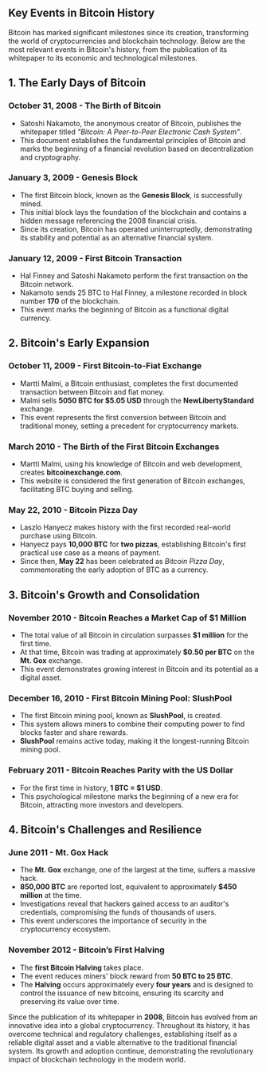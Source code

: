 ## **Key Events in Bitcoin History**

Bitcoin has marked significant milestones since its creation, transforming the world of cryptocurrencies and blockchain technology. Below are the most relevant events in Bitcoin's history, from the publication of its whitepaper to its economic and technological milestones.

## **1. The Early Days of Bitcoin**

### October 31, 2008 - **The Birth of Bitcoin**
- Satoshi Nakamoto, the anonymous creator of Bitcoin, publishes the whitepaper titled *"Bitcoin: A Peer-to-Peer Electronic Cash System"*.
- This document establishes the fundamental principles of Bitcoin and marks the beginning of a financial revolution based on decentralization and cryptography.

### January 3, 2009 - **Genesis Block**
- The first Bitcoin block, known as the **Genesis Block**, is successfully mined.
- This initial block lays the foundation of the blockchain and contains a hidden message referencing the 2008 financial crisis.
- Since its creation, Bitcoin has operated uninterruptedly, demonstrating its stability and potential as an alternative financial system.

### January 12, 2009 - **First Bitcoin Transaction**
- Hal Finney and Satoshi Nakamoto perform the first transaction on the Bitcoin network.
- Nakamoto sends 25 BTC to Hal Finney, a milestone recorded in block number **170** of the blockchain.
- This event marks the beginning of Bitcoin as a functional digital currency.

## **2. Bitcoin's Early Expansion**

### October 11, 2009 - **First Bitcoin-to-Fiat Exchange**
- Martti Malmi, a Bitcoin enthusiast, completes the first documented transaction between Bitcoin and fiat money.
- Malmi sells **5050 BTC for $5.05 USD** through the **NewLibertyStandard** exchange.
- This event represents the first conversion between Bitcoin and traditional money, setting a precedent for cryptocurrency markets.

### March 2010 - **The Birth of the First Bitcoin Exchanges**
- Martti Malmi, using his knowledge of Bitcoin and web development, creates **bitcoinexchange.com**.
- This website is considered the first generation of Bitcoin exchanges, facilitating BTC buying and selling.

### May 22, 2010 - **Bitcoin Pizza Day**
- Laszlo Hanyecz makes history with the first recorded real-world purchase using Bitcoin.
- Hanyecz pays **10,000 BTC** for **two pizzas**, establishing Bitcoin's first practical use case as a means of payment.
- Since then, **May 22** has been celebrated as *Bitcoin Pizza Day*, commemorating the early adoption of BTC as a currency.

## **3. Bitcoin's Growth and Consolidation**

### November 2010 - **Bitcoin Reaches a Market Cap of $1 Million**
- The total value of all Bitcoin in circulation surpasses **$1 million** for the first time.
- At that time, Bitcoin was trading at approximately **$0.50 per BTC** on the **Mt. Gox** exchange.
- This event demonstrates growing interest in Bitcoin and its potential as a digital asset.

### December 16, 2010 - **First Bitcoin Mining Pool: SlushPool**
- The first Bitcoin mining pool, known as **SlushPool**, is created.
- This system allows miners to combine their computing power to find blocks faster and share rewards.
- **SlushPool** remains active today, making it the longest-running Bitcoin mining pool.

### February 2011 - **Bitcoin Reaches Parity with the US Dollar**
- For the first time in history, **1 BTC = $1 USD**.
- This psychological milestone marks the beginning of a new era for Bitcoin, attracting more investors and developers.

## **4. Bitcoin's Challenges and Resilience**

### June 2011 - **Mt. Gox Hack**
- The **Mt. Gox** exchange, one of the largest at the time, suffers a massive hack.
- **850,000 BTC** are reported lost, equivalent to approximately **$450 million** at the time.
- Investigations reveal that hackers gained access to an auditor's credentials, compromising the funds of thousands of users.
- This event underscores the importance of security in the cryptocurrency ecosystem.

### November 2012 - **Bitcoin’s First Halving**
- The **first Bitcoin Halving** takes place.
- The event reduces miners' block reward from **50 BTC to 25 BTC**.
- The **Halving** occurs approximately every **four years** and is designed to control the issuance of new bitcoins, ensuring its scarcity and preserving its value over time.



Since the publication of its whitepaper in **2008**, Bitcoin has evolved from an innovative idea into a global cryptocurrency. Throughout its history, it has overcome technical and regulatory challenges, establishing itself as a reliable digital asset and a viable alternative to the traditional financial system. Its growth and adoption continue, demonstrating the revolutionary impact of blockchain technology in the modern world.

